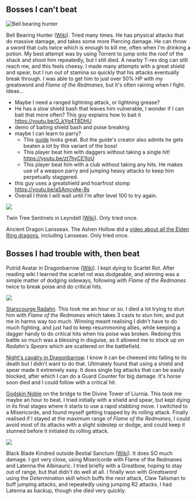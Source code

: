 ## Bosses I can't beat



![Bell bearing hunter](https://oyster.ignimgs.com/mediawiki/apis.ign.com/elden-ring/b/b3/Elden_DragonB_BellHunter.jpg)

Bell Bearing Hunter ([Wiki](https://eldenring.wiki.fextralife.com/Bell+Bearing+Hunter)). Tried many times. He has physical attacks that do massive damage, and takes some more Piercing damage. He can throw a sword that cuts twice which is enough to kill me, often when I'm drinking a potion. My best attempt was by using Torrent to jump onto the roof of the shack and shoot him repeatedly, but I still died. A nearby T-rex dog can still reach me, and this feels cheesy. I made many attempts with a great shield and spear, but I run out of stamina so quickly that his attacks eventually break through. I was able to get him to just over 50% HP with my greatsword and *Flame of the Redmanes*, but it's often raining when I fight. Ideas...
- Maybe I need a ranged lightning attack, or lightning grease?
- He has a slow shield bash that leaves him vulnerable, I wonder if I can bait that more often? This guy explains how to bait it https://youtu.be/O_kYg4T8DHU 
- demo of baiting shield bash and poise breaking 
- maybe I can learn to parry?
	- This [guide](https://youtu.be/oKgRvJsNfxc) looks great. But the guide's creator also admits he gets beaten a lot by this variant of the boss!
	- This player beat him with daggers without taking a single hit! https://youtu.be/zt7hyCE1IoU 
	- This player beat him with a club without taking any hits. He makes use of a weapon parry and jumping heavy attacks to keep him perpetually staggered. 
- this guy uses a greatshield and hoarfrost stomp https://youtu.be/aSAmcyAe-8s 
- Overall I think I will wait until I'm after level 100 to try again.

![](https://oyster.ignimgs.com/mediawiki/apis.ign.com/elden-ring/6/65/Altus_TreeSentinels.jpg)

Twin Tree Sentinels in Leyndell ([Wiki](https://eldenring.wiki.fextralife.com/Tree+Sentinel)). Only tried once.

Ancient Dragon Lansseax. The Ashen Hollow did a [video about all the Elden Ring dragons](https://youtu.be/bgW53fwgyo4?t=713), including Lansseax. Only tried once.

## Bosses I had trouble with, then beat

Putrid Avatar in Dragonbarrow ([Wiki](https://eldenring.wiki.fextralife.com/Putrid+Avatar)). I kept dying to Scarlet Rot. After reading wiki I learned the scarlet rot was dodgeable, and winning was a simple matter of dodging sideways, following with *Flame of the Redmanes* twice to break poise and do critical hits.

![](https://c.neevacdn.net/image/fetch/s--Ftr-RmGv--/https%3A//cdn.statically.io/img/gamertweak.com/wp-content/uploads/2022/02/how-to-defeat-starscourge-radahn-in-elden-ring.jpg?savepath=how-to-defeat-starscourge-radahn-in-elden-ring.jpg)

[Starscourge Radahn](https://eldenring.wiki.fextralife.com/Starscourge+Radahn). This took me an hour or so. I died a lot trying to stun him with *Flame of the Redmanes* which takes 3 casts to stun him, and put me in harms way too much. Winning meant realising I didn't have to do much fighting, and just had to keep resummoning allies, while keeping a dagger handy to do critical hits when his poise was broken. Redoing this battle so much was a blessing in disguise, as it allowed me to stock up on *Radahn's Spears* which are scattered on the battlefield.

[Night's cavalry in Dragonbarrow](https://eldenring.wiki.fextralife.com/Night's+Cavalry). I know it can be cheesed into falling to its death but I didn't want to do that. Ultimately found that using a shield and spear made it extremely easy. It does single big attacks that can be easily blocked, after which I can do a Guard Counter for big damage. It's horse soon died and I could follow with a critical hit.

[Godskin Noble](https://eldenring.wiki.fextralife.com/Godskin+Noble) on the bridge to the Divine Tower of Liurnia. This took me maybe an hour to beat. I tried initially with a shield and spear, but kept dying in its final stages where it starts to use a rapid stabbing move. I switched to a Misericorde, and found myself getting trapped by its rolling attack. Finally realised if I stayed at the maximum range of *Flame of the Redmanes*, I could avoid most of its attacks with a slight sidestep or dodge, and could keep it stunned before it initiated its rolling attack.


![](https://eip.gg/wp-content/uploads/2022/05/black-blade-kindred-boss-guide-featured-image-elden-ring-1024x575.jpg)

Black Blade Kindred outside Bestial Sanctum ([Wiki](https://eldenring.wiki.fextralife.com/Black+Blade+Kindred)). It does SO much damage. I got very close, using Misericorde with Flame of the Redmanes and Latenna the Albinauric. I tried briefly with a Greatbow, hoping to stay out of range, but that didn't do well at all. I finally won with *Greatsword* using the *Determination* skill which buffs the next attack, Claw Talisman to buff jumping attacks, and repeatedly using jumping R2 attacks. I had Latenna as backup, though she died very quickly.